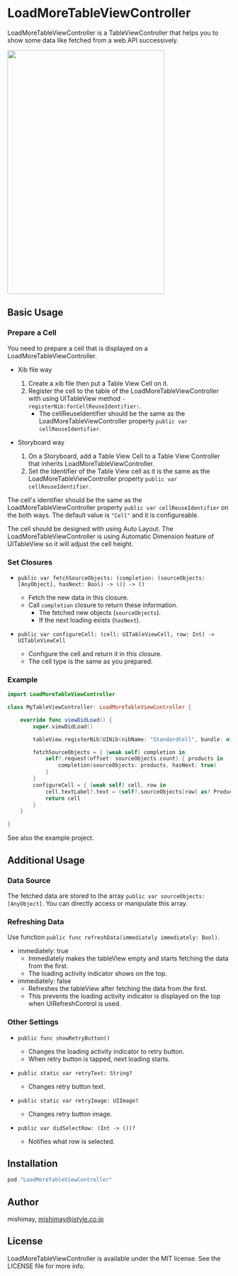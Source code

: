 # LoadMoreTableViewController

LoadMoreTableViewController is a TableViewController that helps you to show some data like fetched from a web API  successively.

<img src="screen.gif" width="354" height="550">

## Basic Usage

### Prepare a Cell

You need to prepare a cell that is displayed on a LoadMoreTableViewController.

- Xib file way

    1. Create a xib file then put a Table View Cell on it.
    1. Register the cell to the table of the LoadMoreTableViewController with using UITableView method `- registerNib:forCellReuseIdentifier:`.
        - The cellReuseIdentifier should be the same as the LoadMoreTableViewController property `public var cellReuseIdentifier`.

- Storyboard way

    1. On a Storyboard, add a Table View Cell to a Table View Controller that inherits LoadMoreTableViewController.
    1. Set the Identifier of the Table View cell as it is the same as the LoadMoreTableViewController property `public var cellReuseIdentifier`.

The cell's identifier should be the same as the LoadMoreTableViewController property `public var cellReuseIdentifier` on the both ways.
The default value is `"Cell"` and it is configureable.

The cell should be designed with using Auto Layout.
The LoadMoreTableViewController is using Automatic Dimension feature of UITableView so it will adjust the cell height.

### Set Closures

- `public var fetchSourceObjects: (completion: (sourceObjects: [AnyObject], hasNext: Bool) -> ()) -> ()`
    - Fetch the new data in this closure.
    - Call `completion` closure to return these information.
        - The fetched new objects (`sourceObjects`).
        - If the next loading exists (`hasNext`).

- `public var configureCell: (cell: UITableViewCell, row: Int) -> UITableViewCell`
    - Configure the cell and return it in this closure.
    - The cell type is the same as you prepared.

### Example

```swift
import LoadMoreTableViewController

class MyTableViewController: LoadMoreTableViewController {

    override func viewDidLoad() {
        super.viewDidLoad()

        tableView.registerNib(UINib(nibName: "StandardCell", bundle: nil), forCellReuseIdentifier: cellReuseIdentifier)

        fetchSourceObjects = { [weak self] completion in
            self?.request(offset: sourceObjects.count) { products in
                completion(sourceObjects: products, hasNext: true)
            }
        }
        configureCell = { [weak self] cell, row in
            cell.textLabel?.text = (self?.sourceObjects[row] as? Product)?.title
            return cell
        }
    }

}
```

See also the example project.

## Additional Usage

### Data Source

The fetched data are stored to the array `public var sourceObjects: [AnyObject]`.
You can directly access or manipulate this array.

### Refreshing Data

Use function `public func refreshData(immediately immediately: Bool)`.
- immediately: true
    - Immediately makes the tableView empty and starts fetching the data from the first.
    - The loading activity indicator shows on the top.
- immediately: false
    - Refreshes the tableView after fetching the data from the first.
    - This prevents the loading activity indicator is displayed on the top when UIRefreshControl is used.

### Other Settings

- `public func showRetryButton()`
    - Changes the loading activity indicator to retry button.
    - When retry button is tapped, next loading starts.

- `public static var retryText: String?`
    - Changes retry button text.

- `public static var retryImage: UIImage?`
    - Changes retry button image.

- `public var didSelectRow: (Int -> ())?`
    - Notifies what row is selected.

## Installation

```ruby
pod "LoadMoreTableViewController"
```

## Author

mishimay, mishimay@istyle.co.jp

## License

LoadMoreTableViewController is available under the MIT license. See the LICENSE file for more info.
